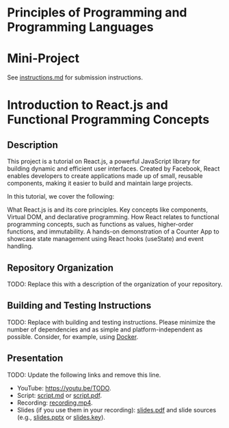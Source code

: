 # Principles of Programming and Programming Languages
# Mini-Project

See [instructions.md](instructions.md) for submission instructions.

# Introduction to React.js and Functional Programming Concepts

## Description

This project is a tutorial on React.js, a powerful JavaScript library for building dynamic and efficient user interfaces. Created by Facebook, React enables developers to create applications made up of small, reusable components, making it easier to build and maintain large projects.

In this tutorial, we cover the following:

What React.js is and its core principles.
Key concepts like components, Virtual DOM, and declarative programming.
How React relates to functional programming concepts, such as functions as values, higher-order functions, and immutability.
A hands-on demonstration of a Counter App to showcase state management using React hooks (useState) and event handling.

## Repository Organization

TODO: Replace this with a description of the organization of your repository.

## Building and Testing Instructions

TODO: Replace with building and testing instructions. Please minimize the number of dependencies and as simple and platform-independent as possible. Consider, for example, using [Docker](https://www.docker.com/).

## Presentation

TODO: Update the following links and remove this line.

- YouTube: https://youtu.be/TODO.
- Script: [script.md](script.md) or [script.pdf](script.pdf).
- Recording: [recording.mp4](recording.mp4).
- Slides (if you use them in your recording): [slides.pdf](slides.pdf) and slide sources (e.g., [slides.pptx](slides.pptx) or [slides.key](slides.key)).
